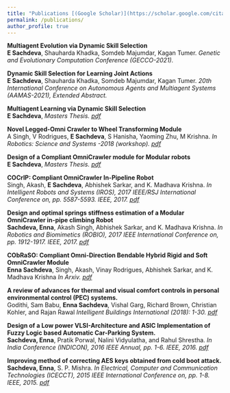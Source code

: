```yaml
---
title: "Publications [(Google Scholar)](https://scholar.google.com/citations?user=QIZZA0oAAAAJhl=enoi=ao)"
permalink: /publications/
author_profile: true
---
```


<b> Multiagent Evolution via Dynamic Skill Selection </b> <br>
<b>E Sachdeva</b>, Shauharda Khadka, Somdeb Majumdar, Kagan Tumer.
<i> Genetic and Evolutionary Computation Conference (GECCO-2021). </i>

<b> Dynamic Skill Selection for Learning Joint Actions </b> <br>
<b>E Sachdeva</b>, Shauharda Khadka, Somdeb Majumdar, Kagan Tumer.
<i>20th International Conference on Autonomous Agents and Multiagent Systems (AAMAS-2021), Extended Abstract. </i>


<b> Multiagent Learning via Dynamic Skill Selection </b> <br>
<b>E Sachdeva</b>,
<i>Masters Thesis. [pdf](https://ir.library.oregonstate.edu/downloads/gq67jz60h?locale=en) </i>

<b> Novel Legged-Omni Crawler to Wheel Transforming Module </b> <br>
A Singh, V Rodrigues, <b>E Sachdeva</b>, S Hanisha, Yaoming Zhu, M Krishna.
<i>In Robotics: Science and Systems -2018 (workshop). [pdf](https://arxiv.org/pdf/1806.00765.pdf) </i>


<b> Design of a Compliant OmniCrawler module for Modular robots </b> <br>
<b>E Sachdeva</b>,
<i>Masters Thesis. [pdf](https://www.google.com/url?sa=t&rct=j&q=&esrc=s&source=web&cd=&cad=rja&uact=8&ved=2ahUKEwi_puvLqNLuAhUFrp4KHTg-BwAQFjAAegQIAxAC&url=http%3A%2F%2Fweb2py.iiit.ac.in%2Fresearch_centres%2Fpublications%2Fdownload%2Fmastersthesis.pdf.8500de55f6080e24.6d61696e2e706466.pdf&usg=AOvVaw124iKWYTP-f_KY_OKCL4V4) </i>

<b>COCrIP: Compliant OmniCrawler In-Pipeline Robot</b> <br>
Singh, Akash, <b>E Sachdeva</b>, Abhishek Sarkar, and K. Madhava Krishna. <i> In Intelligent Robots and Systems (IROS), 2017 IEEE/RSJ International Conference on, pp. 5587-5593. IEEE, 2017. [pdf](https://ieeexplore.ieee.org/document/8206446) </i>

<b>Design and optimal springs stiffness estimation of a Modular OmniCrawler in-pipe climbing Robot </b> <br> <b>Sachdeva, Enna</b>, Akash Singh, Abhishek Sarkar, and K. Madhava Krishna. <i> In Robotics and Biomimetics (ROBIO), 2017 IEEE International Conference on, pp. 1912-1917. IEEE, 2017. [pdf](https://ieeexplore.ieee.org/document/8324698)</i>

<b>CObRaSO: Compliant Omni-Direction Bendable Hybrid Rigid and Soft OmniCrawler Module</b> <br> <b>Enna Sachdeva</b>, Singh, Akash, Vinay Rodrigues, Abhishek Sarkar, and K. Madhava Krishna
<i>In Arxiv. [pdf](https://arxiv.org/abs/1709.10452) </i>

<b>A review of advances for thermal and visual comfort controls in personal environmental control (PEC) systems. </b><br>
Godithi, Sam Babu, <b>Enna Sachdeva</b>, Vishal Garg, Richard Brown, Christian Kohler, and Rajan Rawal
<i>Intelligent Buildings International (2018): 1-30. [pdf](https://www.tandfonline.com/doi/abs/10.1080/17508975.2018.1543179)</i>


<b>Design of a Low power VLSI-Architecture and ASIC Implementation of Fuzzy Logic based Automatic Car-Parking System. </b><br>
<b>Sachdeva, Enna</b>, Pratik Porwal, Nalini Vidyulatha, and Rahul Shrestha. <i>In India Conference (INDICON), 2016 IEEE Annual, pp. 1-6. IEEE, 2016. [pdf](https://ieeexplore.ieee.org/document/7839149)</i>

<b>Improving method of correcting AES keys obtained from cold boot attack. </b><br>
<b>Sachdeva, Enna</b>, S. P. Mishra. <i>In Electrical, Computer and Communication Technologies (ICECCT), 2015 IEEE International Conference on, pp. 1-8. IEEE, 2015. [pdf](https://ieeexplore.ieee.org/document/7226024)</i>





